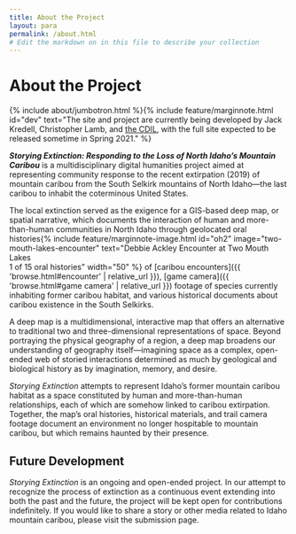 ```yaml
---
title: About the Project
layout: para
permalink: /about.html
# Edit the markdown on in this file to describe your collection
---
```


# About the Project

{% include about/jumbotron.html %}{% include feature/marginnote.html id="dev" text="The site and project are currently being developed by Jack Kredell, Christopher Lamb, and [the CDIL](https://cdil.lib.uidaho.edu/), with the full site expected to be released sometime in Spring 2021." %} 

***Storying Extinction: Responding to the Loss of North Idaho’s Mountain Caribou*** is a multidisciplinary digital humanities project aimed at representing community response to the recent extirpation (2019) of mountain caribou from the South Selkirk mountains of North Idaho—the last caribou to inhabit the coterminous United States.

The local extinction served as the exigence for a GIS-based deep map, or spatial narrative, which documents the interaction of human and more-than-human communities in North Idaho through geolocated oral histories{% include feature/marginnote-image.html id="oh2" image="two-mouth-lakes-encounter" text="Debbie Ackley Encounter at Two Mouth Lakes <br> 1 of 15 oral histories" width="50" %} of [caribou encounters]({{ 'browse.html#encounter' | relative_url }}), [game camera]({{ 'browse.html#game camera' | relative_url }}) footage of species currently inhabiting former caribou habitat, and various historical documents about caribou existence in the South Selkirks. 

A deep map is a multidimensional, interactive map that offers an alternative to traditional two and three-dimensional representations of space. Beyond portraying the physical geography of a region, a deep map broadens our understanding of geography itself—imagining space as a complex, open-ended web of storied interactions determined as much by geological and biological history as by imagination, memory, and desire.
 
*Storying Extinction* attempts to represent Idaho’s former mountain caribou habitat as a space constituted by human and more-than-human relationships, each of which are somehow linked to caribou extirpation. Together, the map’s oral histories, historical materials, and trail camera footage document an environment no longer hospitable to mountain caribou, but which remains haunted by their presence.



## Future Development
 
*Storying Extinction* is an ongoing and open-ended project. In our attempt to recognize the process of extinction as a continuous event extending into both the past and the future, the project will be kept open for contributions indefinitely. If you would like to share a story or other media related to Idaho mountain caribou, please visit the submission page.
